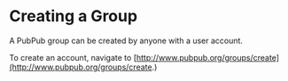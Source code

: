 # Creating a Group

A PubPub group can be created by anyone with a user account. 

To create an account, navigate to [http://www.pubpub.org/groups/create](http://www.pubpub.org/groups/create.)